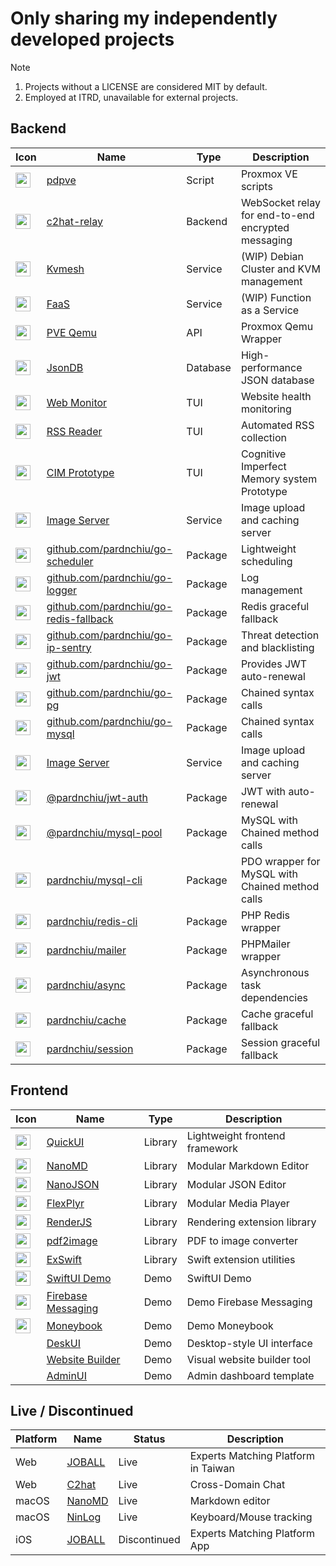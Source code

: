 # Only sharing my independently developed projects
> [!Note]
> 1. Projects without a LICENSE are considered MIT by default.
> 2. Employed at ITRD, unavailable for external projects.

## Backend

| Icon | Name | Type | Description |
|-|-|-|-|
| <img src="https://skillicons.dev/icons?i=bash" width=24 height=24>  | [pdpve](https://github.com/pardnchiu/pdpve) | Script | Proxmox VE scripts |
| <img src="https://skillicons.dev/icons?i=cloudflare" width=24 height=24> | [c2hat-relay](https://github.com/pardnchiu/c2hat-relay) | Backend | WebSocket relay for end-to-end encrypted messaging |
| <img src="https://skillicons.dev/icons?i=go" width=24 height=24> | [Kvmesh](https://github.com/pardnchiu/go-kvmesh) | Service | (WIP) Debian Cluster and KVM management |
| <img src="https://skillicons.dev/icons?i=go" width=24 height=24> | [FaaS](https://github.com/pardnchiu/go-faas) | Service | (WIP) Function as a Service |
| <img src="https://skillicons.dev/icons?i=go" width=24 height=24> | [PVE Qemu](https://github.com/pardnchiu/go-qemu) | API | Proxmox Qemu Wrapper |
| <img src="https://skillicons.dev/icons?i=go" width=24 height=24> | [JsonDB](https://github.com/pardnchiu/JsonDB) | Database | High-performance JSON database |
| <img src="https://skillicons.dev/icons?i=go" width=24 height=24> | [Web Monitor](https://github.com/pardnchiu/web-monitor) | TUI | Website health monitoring |
| <img src="https://skillicons.dev/icons?i=go" width=24 height=24> | [RSS Reader](https://github.com/pardnchiu/rss-reader) | TUI | Automated RSS collection |
| <img src="https://skillicons.dev/icons?i=go" width=24 height=24> | [CIM Prototype](https://github.com/pardnchiu/cim-prototype) | TUI | Cognitive Imperfect Memory system Prototype |
| <img src="https://skillicons.dev/icons?i=go" width=24 height=24> | [Image Server](https://github.com/pardnchiu/demo-go-image-server) | Service | Image upload and caching server |
| <img src="https://skillicons.dev/icons?i=go" width=24 height=24> | [github.com/pardnchiu/go-scheduler](https://github.com/pardnchiu/go-scheduler) | Package | Lightweight scheduling |
| <img src="https://skillicons.dev/icons?i=go" width=24 height=24> | [github.com/pardnchiu/go-logger](https://github.com/pardnchiu/go-logger) | Package | Log management |
| <img src="https://skillicons.dev/icons?i=go" width=24 height=24> | [github.com/pardnchiu/go-redis-fallback](https://github.com/pardnchiu/go-redis-fallback) | Package | Redis graceful fallback |
| <img src="https://skillicons.dev/icons?i=go" width=24 height=24> | [github.com/pardnchiu/go-ip-sentry](https://github.com/pardnchiu/go-ip-sentry) | Package | Threat detection and blacklisting |
| <img src="https://skillicons.dev/icons?i=go" width=24 height=24> | [github.com/pardnchiu/go-jwt](https://github.com/pardnchiu/go-jwt) | Package | Provides JWT auto-renewal |
| <img src="https://skillicons.dev/icons?i=go" width=24 height=24> | [github.com/pardnchiu/go-pg](https://github.com/pardnchiu/go-pg) | Package | Chained syntax calls |
| <img src="https://skillicons.dev/icons?i=go" width=24 height=24> | [github.com/pardnchiu/go-mysql](https://github.com/pardnchiu/go-mysql) | Package | Chained syntax calls |
| <img src="https://skillicons.dev/icons?i=nodejs" width=24 height=24> | [Image Server](https://github.com/pardnchiu/demo-node-image-server) | Service | Image upload and caching server |
| <img src="https://skillicons.dev/icons?i=nodejs" width=24 height=24> | [@pardnchiu/jwt-auth](https://github.com/pardnchiu/jwt-auth) | Package | JWT with auto-renewal |
| <img src="https://skillicons.dev/icons?i=nodejs" width=24 height=24> | [@pardnchiu/mysql-pool](https://github.com/pardnchiu/mysql-pool) | Package | MySQL with Chained method calls |
| <img src="https://skillicons.dev/icons?i=php" width=24 height=24> | [pardnchiu/mysql-cli](https://github.com/pardnchiu/mysql-cli) | Package | PDO wrapper for MySQL with Chained method calls |
| <img src="https://skillicons.dev/icons?i=php" width=24 height=24> | [pardnchiu/redis-cli](https://github.com/pardnchiu/redis-cli) | Package | PHP Redis wrapper |
| <img src="https://skillicons.dev/icons?i=php" width=24 height=24> | [pardnchiu/mailer](https://github.com/pardnchiu/mailer) | Package | PHPMailer wrapper |
| <img src="https://skillicons.dev/icons?i=php" width=24 height=24> | [pardnchiu/async](https://github.com/pardnchiu/async) | Package | Asynchronous task dependencies |
| <img src="https://skillicons.dev/icons?i=php" width=24 height=24> | [pardnchiu/cache](https://github.com/pardnchiu/cache) | Package | Cache graceful fallback |
| <img src="https://skillicons.dev/icons?i=php" width=24 height=24> | [pardnchiu/session](https://github.com/pardnchiu/session) | Package | Session graceful fallback |

## Frontend

| Icon | Name | Type | Description |
|-|-|-|-|
| <img src="https://skillicons.dev/icons?i=ts" width=24 height=24> | [QuickUI](https://quickui.pardn.io) | Library | Lightweight frontend framework |
| <img src="https://skillicons.dev/icons?i=js" width=24 height=24> | [NanoMD](https://nanomd.pardn.io) | Library | Modular Markdown Editor |
| <img src="https://skillicons.dev/icons?i=js" width=24 height=24> | [NanoJSON](https://nanojson.pardn.io) | Library | Modular JSON Editor |
| <img src="https://skillicons.dev/icons?i=js" width=24 height=24> | [FlexPlyr](https://flexplyr.pardn.io) | Library | Modular Media Player |
| <img src="https://skillicons.dev/icons?i=js" width=24 height=24> | [RenderJS](https://renderjs.pardn.io) | Library | Rendering extension library |
| <img src="https://skillicons.dev/icons?i=js" width=24 height=24> | [pdf2image](https://pdf2image.pardn.io/) | Library | PDF to image converter |
| <img src="https://skillicons.dev/icons?i=swift" width=24 height=24> | [ExSwift](https://github.com/pardnchiu/ExSwift) | Library | Swift extension utilities |
| <img src="https://skillicons.dev/icons?i=swift" width=24 height=24> | [SwiftUI Demo](https://github.com/pardnchiu/demo-swiftui) | Demo | SwiftUI Demo |
| <img src="https://skillicons.dev/icons?i=swift" width=24 height=24> | [Firebase Messaging](https://github.com/pardnchiu/demo-swift-firebase-messaging) | Demo | Demo Firebase Messaging |
| <img src="https://skillicons.dev/icons?i=swift" width=24 height=24> | [Moneybook](https://github.com/pardnchiu/demo-swift-moneybook) | Demo | Demo Moneybook |
| | [DeskUI](https://github.com/pardnltd/DeskUI) | Demo | Desktop-style UI interface |
| | [Website Builder](https://webui.pardn.io) | Demo | Visual website builder tool |
| | [AdminUI](https://adminui.pardn.io) | Demo | Admin dashboard template |

## Live / Discontinued

| Platform | Name | Status | Description |
|-|-|-|-|
| Web | [JOBALL](https://joball.tw) | Live | Experts Matching Platform in Taiwan |
| Web | [C2hat](https://chromewebstore.google.com/detail/c2hat-cross-domain-chat/chngimmfgmkpninihhljpidnieocmhdn) | Live | Cross-Domain Chat |
| macOS | [NanoMD](https://apps.apple.com/us/app/nanomd-markdown-%E7%B7%A8%E8%BC%AF%E5%99%A8/id6740427920) | Live | Markdown editor |
| macOS | [NinLog](https://apps.apple.com/tw/app/ninlog-%E9%8D%B5%E7%9B%A4%E6%BB%91%E9%BC%A0%E8%BF%BD%E8%B9%A4/id6741706238) | Live | Keyboard/Mouse tracking |
| iOS | [JOBALL](https://appadvice.com/app/joball-e6-8e-a5-e6-b4-bd/1272878907.amp) | Discontinued | Experts Matching Platform App |

